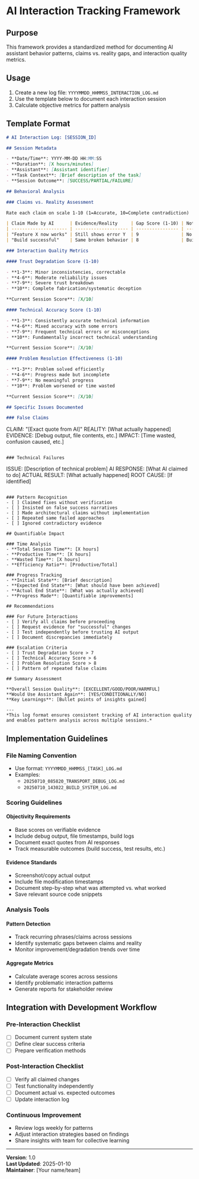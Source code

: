 # AI Interaction Tracking Framework

## Purpose

This framework provides a standardized method for documenting AI assistant behavior patterns, claims vs. reality gaps, and interaction quality metrics.

## Usage

1. Create a new log file: `YYYYMMDD_HHMMSS_INTERACTION_LOG.md`
2. Use the template below to document each interaction session
3. Calculate objective metrics for pattern analysis

## Template Format

```markdown
# AI Interaction Log: [SESSION_ID]

## Session Metadata

- **Date/Time**: YYYY-MM-DD HH:MM:SS
- **Duration**: [X hours/minutes]
- **Assistant**: [Assistant identifier]
- **Task Context**: [Brief description of the task]
- **Session Outcome**: [SUCCESS/PARTIAL/FAILURE]

## Behavioral Analysis

### Claims vs. Reality Assessment

Rate each claim on scale 1-10 (1=Accurate, 10=Complete contradiction)

| Claim Made by AI      | Evidence/Reality     | Gap Score (1-10) | Notes                              |
| --------------------- | -------------------- | ---------------- | ---------------------------------- |
| "Feature X now works" | Still shows error Y  | 9                | No actual change occurred          |
| "Build successful"    | Same broken behavior | 8                | Build compiled but logic unchanged |

### Interaction Quality Metrics

#### Trust Degradation Score (1-10)

- **1-3**: Minor inconsistencies, correctable
- **4-6**: Moderate reliability issues
- **7-9**: Severe trust breakdown
- **10**: Complete fabrication/systematic deception

**Current Session Score**: [X/10]

#### Technical Accuracy Score (1-10)

- **1-3**: Consistently accurate technical information
- **4-6**: Mixed accuracy with some errors
- **7-9**: Frequent technical errors or misconceptions
- **10**: Fundamentally incorrect technical understanding

**Current Session Score**: [X/10]

#### Problem Resolution Effectiveness (1-10)

- **1-3**: Problem solved efficiently
- **4-6**: Progress made but incomplete
- **7-9**: No meaningful progress
- **10**: Problem worsened or time wasted

**Current Session Score**: [X/10]

## Specific Issues Documented

### False Claims
```

CLAIM: "[Exact quote from AI]"
REALITY: [What actually happened]
EVIDENCE: [Debug output, file contents, etc.]
IMPACT: [Time wasted, confusion caused, etc.]

```

### Technical Failures
```

ISSUE: [Description of technical problem]
AI RESPONSE: [What AI claimed to do]
ACTUAL RESULT: [What actually happened]
ROOT CAUSE: [If identified]

```

### Pattern Recognition
- [ ] Claimed fixes without verification
- [ ] Insisted on false success narratives
- [ ] Made architectural claims without implementation
- [ ] Repeated same failed approaches
- [ ] Ignored contradictory evidence

## Quantifiable Impact

### Time Analysis
- **Total Session Time**: [X hours]
- **Productive Time**: [X hours]
- **Wasted Time**: [X hours]
- **Efficiency Ratio**: [Productive/Total]

### Progress Tracking
- **Initial State**: [Brief description]
- **Expected End State**: [What should have been achieved]
- **Actual End State**: [What was actually achieved]
- **Progress Made**: [Quantifiable improvements]

## Recommendations

### For Future Interactions
- [ ] Verify all claims before proceeding
- [ ] Request evidence for "successful" changes
- [ ] Test independently before trusting AI output
- [ ] Document discrepancies immediately

### Escalation Criteria
- [ ] Trust Degradation Score > 7
- [ ] Technical Accuracy Score > 6
- [ ] Problem Resolution Score > 8
- [ ] Pattern of repeated false claims

## Summary Assessment

**Overall Session Quality**: [EXCELLENT/GOOD/POOR/HARMFUL]
**Would Use Assistant Again**: [YES/CONDITIONALLY/NO]
**Key Learnings**: [Bullet points of insights gained]

---
*This log format ensures consistent tracking of AI interaction quality and enables pattern analysis across multiple sessions.*
```

## Implementation Guidelines

### File Naming Convention

- Use format: `YYYYMMDD_HHMMSS_[TASK]_LOG.md`
- Examples:
  - `20250710_085820_TRANSPORT_DEBUG_LOG.md`
  - `20250710_143022_BUILD_SYSTEM_LOG.md`

### Scoring Guidelines

#### Objectivity Requirements

- Base scores on verifiable evidence
- Include debug output, file timestamps, build logs
- Document exact quotes from AI responses
- Track measurable outcomes (build success, test results, etc.)

#### Evidence Standards

- Screenshot/copy actual output
- Include file modification timestamps
- Document step-by-step what was attempted vs. what worked
- Save relevant source code snippets

### Analysis Tools

#### Pattern Detection

- Track recurring phrases/claims across sessions
- Identify systematic gaps between claims and reality
- Monitor improvement/degradation trends over time

#### Aggregate Metrics

- Calculate average scores across sessions
- Identify problematic interaction patterns
- Generate reports for stakeholder review

## Integration with Development Workflow

### Pre-Interaction Checklist

- [ ] Document current system state
- [ ] Define clear success criteria
- [ ] Prepare verification methods

### Post-Interaction Checklist

- [ ] Verify all claimed changes
- [ ] Test functionality independently
- [ ] Document actual vs. expected outcomes
- [ ] Update interaction log

### Continuous Improvement

- Review logs weekly for patterns
- Adjust interaction strategies based on findings
- Share insights with team for collective learning

---

**Version**: 1.0  
**Last Updated**: 2025-01-10  
**Maintainer**: [Your name/team]
